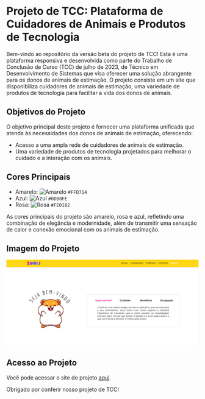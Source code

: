 # Projeto de TCC: Plataforma de Cuidadores de Animais e Produtos de Tecnologia

Bem-vindo ao repositório da versão beta do projeto de TCC! Esta é uma plataforma responsiva e desenvolvida como parte do Trabalho de Conclusão de Curso (TCC) de julho de 2023, de Técnico em Desenvolvimento de Sistemas que visa oferecer uma solução abrangente para os donos de animais de estimação. O projeto consiste em um site que disponibiliza cuidadores de animais de estimação, uma variedade de produtos de tecnologia para facilitar a vida dos donos de animais.

## Objetivos do Projeto

O objetivo principal deste projeto é fornecer uma plataforma unificada que atenda às necessidades dos donos de animais de estimação, oferecendo:

- Acesso a uma ampla rede de cuidadores de animais de estimação.
- Uma variedade de produtos de tecnologia projetados para melhorar o cuidado e a interação com os animais.

## Cores Principais

- Amarelo: ![Amarelo](https://via.placeholder.com/15/FFD714/000000?text=+) `#FFD714`
- Azul: ![Azul](https://via.placeholder.com/15/0DB8FE/000000?text=+) `#0DB8FE`
- Rosa: ![Rosa](https://via.placeholder.com/15/FE0182/000000?text=+) `#FE0182`

As cores principais do projeto são amarelo, rosa e azul, refletindo uma combinação de elegância e modernidade, além de transmitir uma sensação de calor e conexão emocional com os animais de estimação.

## Imagem do Projeto

![Imagem do Projeto de TCC](./imgZooli.png)

## Acesso ao Projeto

Você pode acessar o site do projeto [aqui](https://zoolisite.000webhostapp.com/).

Obrigado por conferir nosso projeto de TCC!


